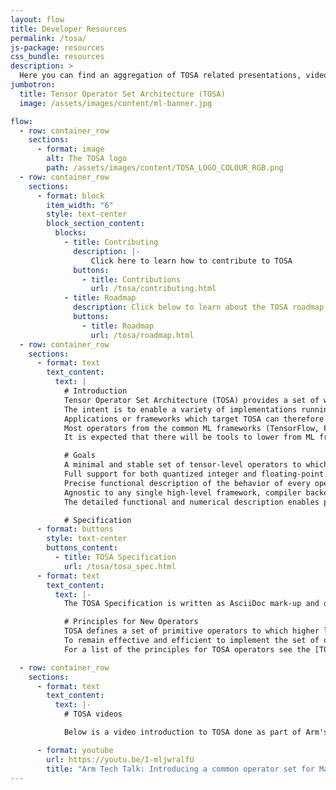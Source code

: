 ```yaml
---
layout: flow
title: Developer Resources
permalink: /tosa/
js-package: resources
css_bundle: resources
description: >
  Here you can find an aggregation of TOSA related presentations, videos and other resources.
jumbotron:
  title: Tensor Operator Set Architecture (TOSA)
  image: /assets/images/content/ml-banner.jpg

flow:
  - row: container_row
    sections:
      - format: image
        alt: The TOSA logo
        path: /assets/images/content/TOSA_LOGO_COLOUR_RGB.png
  - row: container_row
    sections:
      - format: block
        item_width: "6"
        style: text-center
        block_section_content:
          blocks:
            - title: Contributing
              description: |-
                  Click here to learn how to contribute to TOSA
              buttons:
                - title: Contributions
                  url: /tosa/contributing.html
            - title: Roadmap
              description: Click below to learn about the TOSA roadmap
              buttons:
                - title: Roadmap
                  url: /tosa/roadmap.html
  - row: container_row
    sections:
      - format: text
        text_content:
          text: |
            # Introduction
            Tensor Operator Set Architecture (TOSA) provides a set of whole-tensor operations commonly employed by Deep Neural Networks.
            The intent is to enable a variety of implementations running on a diverse range of processors, with the results at the TOSA level consistent across those implementations.
            Applications or frameworks which target TOSA can therefore be deployed on a wide range of different processors, including SIMD CPUs, GPUs and custom hardware such as NPUs/TPUs, with defined accuracy and compatibility constraints.
            Most operators from the common ML frameworks (TensorFlow, PyTorch, etc.) should be expressible in TOSA.
            It is expected that there will be tools to lower from ML frameworks into TOSA.

            # Goals
            A minimal and stable set of tensor-level operators to which machine learning framework operators can be reduced.
            Full support for both quantized integer and floating-point content.
            Precise functional description of the behavior of every operator, including the treatment of their numerical behavior in the case of precision, saturation, scaling, etc. as required by quantized datatypes.
            Agnostic to any single high-level framework, compiler backend stack or particular target.
            The detailed functional and numerical description enables precise code construction for a diverse range of targets – SIMD CPUs, GPUs and custom hardware such as NPUs/TPUs.

            # Specification
      - format: buttons
        style: text-center
        buttons_content:
          - title: TOSA Specification
            url: /tosa/tosa_spec.html
      - format: text
        text_content:
          text: |-
            The TOSA Specification is written as AsciiDoc mark-up and developed in its raw mark-up form, managed through a git repository here: [https://git.mlplatform.org/tosa/specification.git/](https://git.mlplatform.org/tosa/specification.git/). The specification is developed and versioned much like software is. While the mark-up is legible and can be read fairly easily in its raw form, it is recommended to build or “render” the mark-up into a PDF document, or similar. To do this, please follow the instructions in the README.md in the root of the specification repository.

            # Principles for New Operators
            TOSA defines a set of primitive operators to which higher level operators can be lowered in a consistent way.
            To remain effective and efficient to implement the set of operators must be constrained to a reasonably small set of primitive operations out of which others can be constructed.
            For a list of the principles for TOSA operators see the [TOSA specification](tosa_spec.html#_operator_selection_principles)

  - row: container_row
    sections:
      - format: text
        text_content:
          text: |-
            # TOSA videos

            Below is a video introduction to TOSA done as part of Arm's AI Tech Talk series.

      - format: youtube
        url: https://youtu.be/I-mljwralfU
        title: "Arm Tech Talk: Introducing a common operator set for Machine Learning accelerators – TOSA"
---
```

